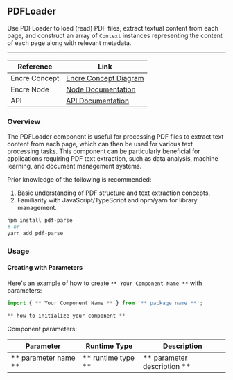 ## PDFLoader

Use PDFLoader to load (read) PDF files, extract textual content from each page, and construct an array of `Context` instances representing the content of each page along with relevant metadata.

---

| Reference | Link |
| --- | --- |
| Encre Concept | [Encre Concept Diagram](**-a-link-to-the-corresponding-concept-documentation-**) |
| Encre Node | [Node Documentation](**-a-link-to-the-corresponding-node-documentation-**) |
| API | [API Documentation](**-a-link-to-the-corresponding-api-documentation-**) |

### Overview

The PDFLoader component is useful for processing PDF files to extract text content from each page, which can then be used for various text processing tasks. This component can be particularly beneficial for applications requiring PDF text extraction, such as data analysis, machine learning, and document management systems.

Prior knowledge of the following is recommended:
1. Basic understanding of PDF structure and text extraction concepts.
2. Familiarity with JavaScript/TypeScript and npm/yarn for library management.

```bash
npm install pdf-parse
# or
yarn add pdf-parse

```
### Usage

#### Creating with Parameters

Here's an example of how to create `** Your Component Name **` with parameters:

```typescript
import { ** Your Component Name ** } from '** package name **';

** how to initialize your component **
```

Component parameters:

| Parameter | Runtime Type | Description |
| --- | --- | --- |
| ** parameter name ** | ** runtime type ** | ** parameter description ** |

